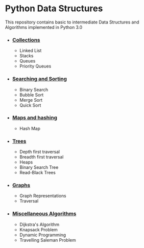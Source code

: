 # Python Data Structures

This repository contains basic to intermediate Data Structures and Algorithms implemented in Python 3.0

- ### [Collections](https://github.com/ammalik221/Python-Data-Structures/tree/master/Collections)
  - Linked List
  - Stacks
  - Queues
  - Priority Queues

- ### [Searching and Sorting](https://github.com/ammalik221/Python-Data-Structures/tree/master/Searching_and_Sorting)
  - Binary Search
  - Bubble Sort
  - Merge Sort
  - Quick Sort

- ### [Maps and hashing](https://github.com/ammalik221/Python-Data-Structures/tree/master/Maps_and_Hashing)
  - Hash Map

- ### [Trees](https://github.com/ammalik221/Python-Data-Structures/tree/master/Trees)
  - Depth first traversal
  - Breadth first traversal
  - Heaps
  - Binary Search Tree
  - Read-Black Trees

- ### [Graphs](https://github.com/ammalik221/Python-Data-Structures/tree/master/Graphs)
  - Graph Representations
  - Traversal
  
- ### [Miscellaneous Algorithms](https://github.com/ammalik221/Python-Data-Structures/tree/master/Miscellaneous)
  - Dijkstra's Algorithm
  - Knapsack Problem
  - Dynamic Programming
  - Travelling Saleman Problem
